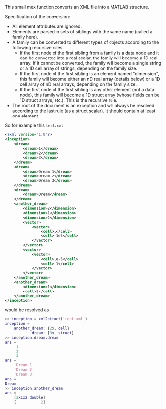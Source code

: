 This small mex function converts an XML file into a MATLAB structure. 

Specification of the conversion:

* All element attributes are ignored.
* Elements are parsed in sets of siblings with the same name (called a family here).
* A family can be converted to different types of objects according to the following recursive rules.
    * If the first node of the first sibling from a family is a data node and it can be converted into a real scalar, the family will become a 1D real array. If it cannot be converted, the family will become a single string or a 1D cell array of strings, depending on the family size.
    * If the first node of the first sibling is an element named "dimension", this family will become either an nD real array (details below) or a 1D cell array of nD real arrays, depending on the family size. 
    * If the first node of the first sibling is any other element (not a data node), this family will become a 1D struct array (whose fields can be 1D struct arrays, etc.). This is the recursive rule.
* The root of the document is an exception and will always be resolved according to the last rule (as a struct scalar). It should contain at least one element.

So for example this `test.xml`

```xml
<?xml version="1.0"?>
<inception>
    <dream>
        <dream>1</dream>
        <dream>2</dream>
        <dream>3</dream>
    </dream>
    <dream>
        <dream>Dream 1</dream>
        <dream>Dream 2</dream>
        <dream>Dream 3</dream>
    </dream>
    <dream>
        <dream>Dream</dream>
    </dream>
    <another_dream>
        <dimension>2</dimension>
        <dimension>1</dimension>
        <dimension>2</dimension>
        <vector>
            <vector>
                <cell>1</cell>
                <cell>-1e5</cell>
            </vector>
        </vector>
        <vector>
            <vector>
                <cell>1e-5</cell>
                <cell>-1</cell>
            </vector>
        </vector>
    </another_dream>
    <another_dream>
        <dimension>1</dimension>
        <cell>2</cell>
    </another_dream>
</inception>
```

would be resolved as

```matlab
>> inception = xml2struct('test.xml')
inception = 
    another_dream: {2x1 cell}
            dream: [3x1 struct]
>> inception.dream.dream
ans =
     1
     2
     3
ans = 
    'Dream 1'
    'Dream 2'
    'Dream 3'
ans =
Dream
>> inception.another_dream
ans = 
    [2x1x2 double]
    [           2]
```
